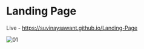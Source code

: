 # Landing Page 

Live - https://suvinaysawant.github.io/Landing-Page

![01](https://user-images.githubusercontent.com/23742763/232135944-045e5e99-9323-49ae-8d1e-528ec8d8cf7d.png)
